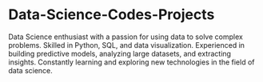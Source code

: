 # Data-Science-Codes-Projects
Data Science enthusiast with a passion for using data to solve complex problems. Skilled in Python, SQL, and data visualization. Experienced in building predictive models, analyzing large datasets, and extracting insights. Constantly learning and exploring new technologies in the field of data science.


